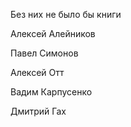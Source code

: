 Без них не было бы книги 

Алексей Алейников

Павел Симонов

Алексей Отт 

Вадим Карпусенко

Дмитрий Гах
